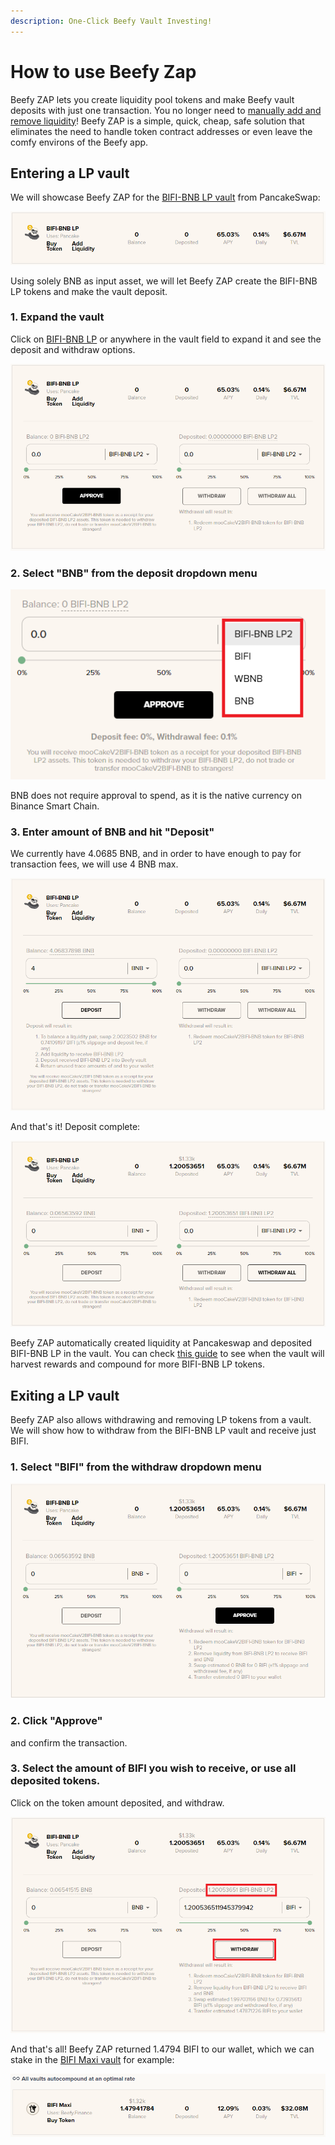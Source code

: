 ```yaml
---
description: One-Click Beefy Vault Investing!
---
```


# How to use Beefy Zap

Beefy ZAP lets you create liquidity pool tokens and make Beefy vault deposits with just one transaction. You no longer need to [manually add and remove liquidity](how-to-add-remove-liquidity.md)! Beefy ZAP is a simple, quick, cheap, safe solution that eliminates the need to handle token contract addresses or even leave the comfy environs of the Beefy app.

## Entering a LP vault

We will showcase Beefy ZAP for the [BIFI-BNB LP vault](https://app.beefy.finance/vault/cakev2-bifi-bnb) from PancakeSwap:

![Screenshot taken on 30 May 2021](../../.gitbook/assets/beefy-zap-bifi-bnb-lp-rate.png)

Using solely BNB as input asset, we will let Beefy ZAP create the BIFI-BNB LP tokens and make the vault deposit.

### 1. Expand the vault

Click on [BIFI-BNB LP](https://app.beefy.finance/vault/cakev2-bifi-bnb) or anywhere in the vault field to expand it and see the deposit and withdraw options.

![](../../.gitbook/assets/beefy-zap-bifi-bnb-lp-dropdown.png)

### 2. Select "BNB" from the deposit dropdown menu

![](../../.gitbook/assets/beefy-zap-bifi-bnb-lp-zap-dropdown-menu.png)

BNB does not require approval to spend, as it is the native currency on Binance Smart Chain.

### 3. Enter amount of BNB and hit "Deposit"

We currently have 4.0685 BNB, and in order to have enough to pay for transaction fees, we will use 4 BNB max.

![](../../.gitbook/assets/beefy-zap-bifi-bnb-lp-deposit.png)

And that's it! Deposit complete:

![](../../.gitbook/assets/beefy-zap-bifi-bnb-lp-deposit-done.png)

Beefy ZAP automatically created liquidity at Pancakeswap and deposited BIFI-BNB LP in the vault. You can check [this guide](how-to-check-harvesting-compounding-rate.md) to see when the vault will harvest rewards and compound for more BIFI-BNB LP tokens.

## Exiting a LP vault

Beefy ZAP also allows withdrawing and removing LP tokens from a vault. We will show how to withdraw from the BIFI-BNB LP vault and receive just BIFI.

### 1. Select "BIFI" from the withdraw dropdown menu

![](../../.gitbook/assets/beefy-zap-bifi-bnb-lp-bifi-withdraw.png)

### 2. Click "Approve"

and confirm the transaction.

### 3. Select the amount of BIFI you wish to receive, or use all deposited tokens.

Click on the token amount deposited, and withdraw.

![](../../.gitbook/assets/beefy-zap-bifi-bnb-lp-bifi-withdraw-all.png)

And that's all! Beefy ZAP returned 1.4794 BIFI to our wallet, which we can stake in the [BIFI Maxi vault](https://app.beefy.finance/vault/bifi-maxi) for example:

![](../../.gitbook/assets/beefy-zap-bifi-bnb-lp-bifi-proof.png)

